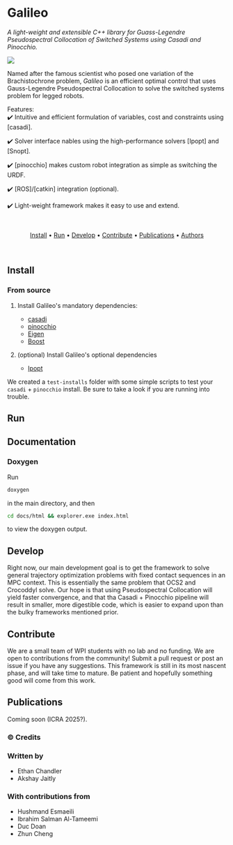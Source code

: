 # Galileo
*A light-weight and extensible C++ library for Guass-Legendre Pseudospectral Collocation of Switched Systems using Casadi and Pinocchio.*

<img src="https://i.imgur.com/VQJ3ZNe.png"/>

Named after the famous scientist who posed one variation of the Brachistochrone problem, *Galileo* is an efficient optimal control that uses Gauss-Legendre Pseudospectral Collocation to solve the switched systems problem for legged robots.

Features:  
:heavy_check_mark: Intuitive and efficient formulation of variables, cost and constraints using [casadi].   

:heavy_check_mark: Solver interface nables using the high-performance solvers [Ipopt] and [Snopt].  

:heavy_check_mark: [pinocchio] makes custom robot integration as simple as switching the URDF.

:heavy_check_mark: [ROS]/[catkin] integration (optional).

:heavy_check_mark: Light-weight framework makes it easy to use and extend.

<br>

<p align="center">
  <a href="#install">Install</a> •
  <a href="#run">Run</a> •
  <a href="#develop">Develop</a> •
  <a href="#contribute">Contribute</a> •
  <a href="#publications">Publications</a> •
  <a href="#authors">Authors</a>
</p>

<br/>

## Install

### From source

1. Install Galileo's mandatory dependencies:
   * [casadi](https://github.com/casadi/casadi)
   * [pinocchio](https://github.com/stack-of-tasks/pinocchio)
   * [Eigen](http://eigen.tuxfamily.org/index.php?title=Main_Page)
   * [Boost](https://www.boost.org/)

2. (optional) Install Galileo's optional dependencies
   * [Ipopt](https://github.com/coin-or/Ipopt)

We created a `test-installs` folder with some simple scripts to test your `casadi` + `pinocchio` install. Be sure to take a look if you are running into trouble.

## Run

## Documentation

### Doxygen
Run 
```bash
doxygen
```
in the main directory, and then
```bash
cd docs/html && explorer.exe index.html
```
to view the doxygen output.

## Develop

Right now, our main development goal is to get the framework to solve general trajectory optimization problems with fixed contact sequences in an MPC context. This is essentially the same problem that OCS2 and Crocoddyl solve. Our hope is that using Pseudospectral Collocation will yield faster convergence, and that tha Casadi + Pinocchio pipeline will result in smaller, more digestible code, which is easier to expand upon than the bulky frameworks mentioned prior.

## Contribute

We are a small team of WPI students with no lab and no funding. We are open to contributions from the community! Submit a pull request or post an issue if you have any suggestions. This framework is still in its most nascent phase, and will take time to mature. Be patient and hopefully something good will come from this work.

## Publications

Coming soon (ICRA 2025?).

### :copyright: Credits

### Written by 

- Ethan Chandler
- Akshay Jaitly

### With contributions from

- Hushmand Esmaeili
- Ibrahim Salman Al-Tameemi
- Duc Doan
- Zhun Cheng
<!-- - Yifu Yuan -->
<!-- - Lehong Wang -->
<!-- - Puen Xu -->
<!-- - Tao Zou -->
<!-- - Nikhil Gangaram -->
<!-- - Dheeraj Bhogisetty -->
<!-- - Nhi Nguyen -->